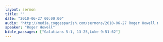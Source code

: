 ```yaml
---
layout: sermon
title: ""
date: "2010-06-27 00:00:00"
audio: "http://media.coggesparish.com/sermons/2010-06-27 Roger Howell.mp3"
speaker: "Roger Howell"
bible_passages: ["Galatians 5:1, 13-25,Luke 9:51-62"]
---
```

